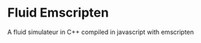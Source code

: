 Fluid Emscripten
================

A fluid simulateur in C++ compiled in javascript with emscripten
